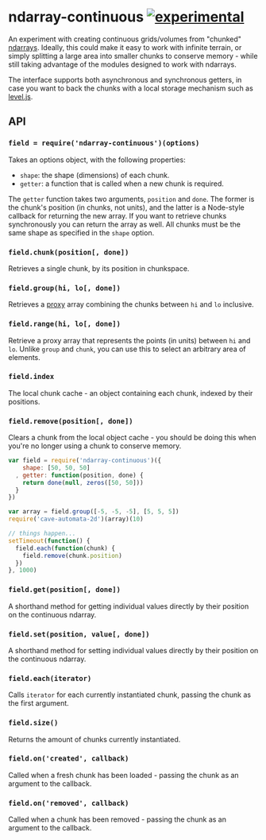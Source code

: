 # ndarray-continuous [![experimental](https://rawgithub.com/hughsk/stability-badges/master/dist/experimental.svg)](http://github.com/hughsk/stability-badges) #

An experiment with creating continuous grids/volumes from "chunked"
[ndarrays](http://github.com/mikolalysenko/ndarray). Ideally, this could make
it easy to work with infinite terrain, or simply splitting a large area into
smaller chunks to conserve memory - while still taking advantage of the modules
designed to work with ndarrays.

The interface supports both asynchronous and synchronous getters, in case you
want to back the chunks with a local storage mechanism such as
[level.js](http://github.com/maxogden/level.js).

## API ##

### `field = require('ndarray-continuous')(options)` ###

Takes an options object, with the following properties:

* `shape`: the shape (dimensions) of each chunk.
* `getter`: a function that is called when a new chunk is required.

The `getter` function takes two arguments, `position` and `done`. The former
is the chunk's position (in chunks, not units), and the latter is a Node-style
callback for returning the new array. If you want to retrieve chunks
synchronously you can return the array as well. All chunks must be the same
shape as specified in the `shape` option.

### `field.chunk(position[, done])` ###

Retrieves a single chunk, by its position in chunkspace.

### `field.group(hi, lo[, done])` ###

Retrieves a [proxy](http://github.com/mikolalysenko/ndarray-proxy) array
combining the chunks between `hi` and `lo` inclusive.

### `field.range(hi, lo[, done])` ###

Retrieve a proxy array that represents the points (in units) between `hi` and
`lo`. Unlike `group` and `chunk`, you can use this to select an arbitrary area
of elements.

### `field.index` ###

The local chunk cache - an object containing each chunk, indexed by their
positions.

### `field.remove(position[, done])` ###

Clears a chunk from the local object cache - you should be doing this when
you're no longer using a chunk to conserve memory.

``` javascript
var field = require('ndarray-continuous')({
    shape: [50, 50, 50]
  , getter: function(position, done) {
    return done(null, zeros([50, 50]))
  }
})

var array = field.group([-5, -5, -5], [5, 5, 5])
require('cave-automata-2d')(array)(10)

// things happen...
setTimeout(function() {
  field.each(function(chunk) {
    field.remove(chunk.position)
  })
}, 1000)
```

### `field.get(position[, done])` ###

A shorthand method for getting individual values directly by their position on
the continuous ndarray.

### `field.set(position, value[, done])` ###

A shorthand method for setting individual values directly by their position on
the continuous ndarray.

### `field.each(iterator)` ###

Calls `iterator` for each currently instantiated chunk, passing the chunk as
the first argument.

### `field.size()` ###

Returns the amount of chunks currently instantiated.

### `field.on('created', callback)` ###

Called when a fresh chunk has been loaded - passing the chunk as an argument to
the callback.

### `field.on('removed', callback)` ###

Called when a chunk has been removed - passing the chunk as an argument to the
callback.

